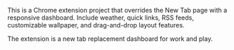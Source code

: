 <!-- Use this file to provide workspace-specific custom instructions to Copilot. For more details, visit https://code.visualstudio.com/docs/copilot/copilot-customization#_use-a-githubcopilotinstructionsmd-file -->

This is a Chrome extension project that overrides the New Tab page with a responsive dashboard. Include weather, quick links, RSS feeds, customizable wallpaper, and drag-and-drop layout features.

The extension is a new tab replacement dashboard for work and play.